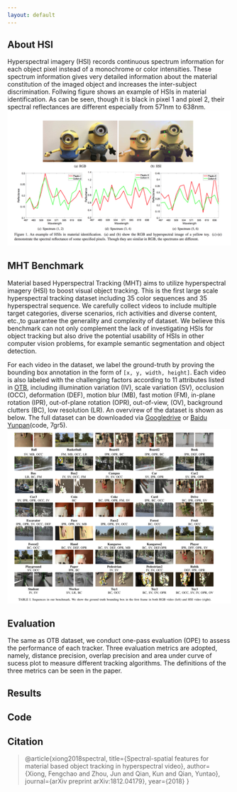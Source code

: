 ```yaml
---
layout: default
---
```

## About HSI

Hyperspectral imagery (HSI) records continuous spectrum information for each object pixel instead of a monochrome or color intensities.  These spectrum information gives very detailed information about  the material constitution of the imaged object and increases the inter-subject discrimination. Follwing figure shows an example of HSIs in material identification.  As can be seen, though it is black in pixel 1 and pixel 2, their spectral reflectances are different especially from 571nm to 638nm. 
![](img/hsi.png)
## MHT Benchmark
Material based Hyperspectral Tracking (MHT) aims to utilize hyperspectral imagery (HSI) to boost visual object tracking. This is the first large scale hyperspectral tracking dataset including 35 color sequences and 35 hyperspectral sequence. We carefully collect videos to include multiple target categories, diverse scenarios, rich activities  and diverse content, etc.,to guarantee the generality and complexity of dataset. We believe this  benchmark can not only complement the lack of  investigating HSIs for object tracking but also drive the potential usability  of  HSIs in other computer vision problems, for example semantic segmentation and object detection. 

For each video in the dataset, we label the ground-truth by proving the bounding box annotation in the form of `[x, y, width, height]`. Each video is also labeled with the challenging factors according to 11 attributes listed in [OTB](http://cvlab.hanyang.ac.kr/tracker_benchmark/datasets.html), including  illumination variation (IV), scale variation (SV), occlusion (OCC), deformation (DEF), motion blur (MB), fast motion (FM), 	in-plane rotation (IPR), out-of-plane rotation  (OPR), out-of-view, (OV), background clutters (BC), low resolution (LR).  An  overvirew of the dataset is shown as below. The full dataset can be downloaded via [Googledrive](http://www.xiongfuli.com/cv.pdf) or [Baidu Yunpan](https://pan.baidu.com/s/1rxNxbvZytAoI-I90fD79fg)(code, 7gr5). 
![](img/dataset.png)




## Evaluation
The same as OTB dataset, we conduct one-pass evaluation (OPE) to assess the performance of each tracker.  Three evaluation metrics are adopted, namely, distance precision, overlap precision and area under curve of sucess plot  to measure different tracking algorithms. The definitions of the three metrics can be seen in the paper.

## Results

## Code
## Citation
> @article{xiong2018spectral,
  title={Spectral-spatial features for material based object tracking in hyperspectral video},
  author={Xiong, Fengchao and Zhou, Jun and Qian, Kun and Qian, Yuntao},
  journal={arXiv preprint arXiv:1812.04179},
  year={2018}
}

